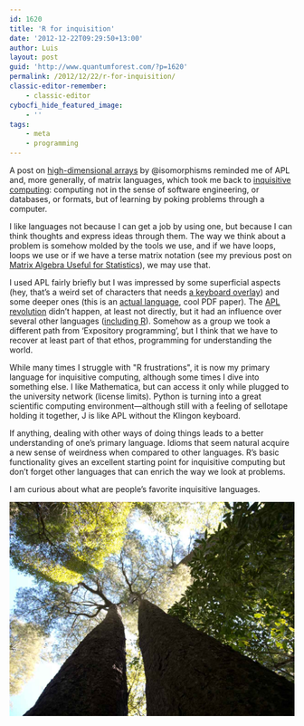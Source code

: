 ```yaml
---
id: 1620
title: 'R for inquisition'
date: '2012-12-22T09:29:50+13:00'
author: Luis
layout: post
guid: 'http://www.quantumforest.com/?p=1620'
permalink: /2012/12/22/r-for-inquisition/
classic-editor-remember:
    - classic-editor
cybocfi_hide_featured_image:
    - ''
tags:
    - meta
    - programming
---
```


A post on [high-dimensional arrays](http://isomorphismes.tumblr.com/post/38345066659/high-dimensional-arrays-in-j-language) by @isomorphisms reminded me of APL and, more generally, of matrix languages, which took me back to [inquisitive computing](https://www.americanscientist.org/article/calculemus): computing not in the sense of software engineering, or databases, or formats, but of learning by poking problems through a computer.

I like languages not because I can get a job by using one, but because I can think thoughts and express ideas through them. The way we think about a problem is somehow molded by the tools we use, and if we have loops, loops we use or if we have a terse matrix notation (see my previous post on [Matrix Algebra Useful for Statistics](/2012/12/matrix-algebra-useful-for-statistics/)), we may use that.

I used APL fairly briefly but I was impressed by some superficial aspects (hey, that’s a weird set of characters that needs [a keyboard overlay](https://web.archive.org/web/20100414135610/http://www.wickensonline.co.uk/apl-unicomp.html)) and some deeper ones (this is an [actual language](https://citeseerx.ist.psu.edu/viewdoc/download?doi=10.1.1.86.6185&rep=rep1&type=pdf), cool PDF paper). The [APL revolution](http://archive.vector.org.uk/art10000980) didn’t happen, at least not directly, but it had an influence over several other languages ([including R](http://blog.revolutionanalytics.com/2008/12/use-equals-or-arrow-for-assignment.html)). Somehow as a group we took a different path from ‘Expository programming’, but I think that we have to recover at least part of that ethos, programming for understanding the world.

While many times I struggle with "R frustrations", it is now my primary language for inquisitive computing, although some times I dive into something else. I like Mathematica, but can access it only while plugged to the university network (license limits). Python is turning into a great scientific computing environment—although still with a feeling of sellotape holding it together, J is like APL without the Klingon keyboard.

If anything, dealing with other ways of doing things leads to a better understanding of one’s primary language. Idioms that seem natural acquire a new sense of weirdness when compared to other languages. R’s basic functionality gives an excellent starting point for inquisitive computing but don’t forget other languages that can enrich the way we look at problems.

I am curious about what are people’s favorite inquisitive languages.

![Gratuitous picture: inquisition, Why bloody trees grow like this?](/assets/images/bloody-trees.jpg)